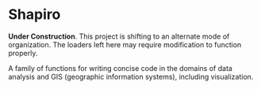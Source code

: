 # Shapiro

**Under Construction**. This project is shifting to an alternate mode of organization. The loaders left here may require modification to function properly.

A family of functions for writing concise code in the domains of data analysis and GIS (geographic information systems), including visualization.
